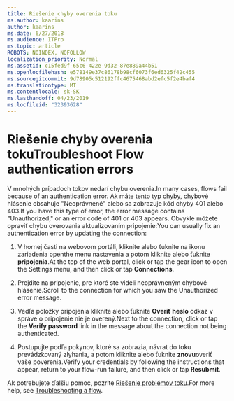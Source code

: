 ```yaml
---
title: Riešenie chyby overenia toku
ms.author: kaarins
author: kaarins
ms.date: 6/27/2018
ms.audience: ITPro
ms.topic: article
ROBOTS: NOINDEX, NOFOLLOW
localization_priority: Normal
ms.assetid: c15fed9f-65c6-422e-9d32-87e889a44b51
ms.openlocfilehash: e578149e37c86178b98cf6073f6ed6325f42c455
ms.sourcegitcommit: 9d78905c512192ffc4675468abd2efc5f2e4baf4
ms.translationtype: MT
ms.contentlocale: sk-SK
ms.lasthandoff: 04/23/2019
ms.locfileid: "32393628"
---
```

# <a name="troubleshoot-flow-authentication-errors"></a><span data-ttu-id="656fd-102">Riešenie chyby overenia toku</span><span class="sxs-lookup"><span data-stu-id="656fd-102">Troubleshoot Flow authentication errors</span></span>

<span data-ttu-id="656fd-103">V mnohých prípadoch tokov nedarí chybu overenia.</span><span class="sxs-lookup"><span data-stu-id="656fd-103">In many cases, flows fail because of an authentication error.</span></span> <span data-ttu-id="656fd-104">Ak máte tento typ chyby, chybové hlásenie obsahuje "Neoprávnené" alebo sa zobrazuje kód chyby 401 alebo 403.</span><span class="sxs-lookup"><span data-stu-id="656fd-104">If you have this type of error, the error message contains "Unauthorized," or an error code of 401 or 403 appears.</span></span> <span data-ttu-id="656fd-105">Obvykle môžete opraviť chybu overovania aktualizovaním pripojenie:</span><span class="sxs-lookup"><span data-stu-id="656fd-105">You can usually fix an authentication error by updating the connection:</span></span>
  
1. <span data-ttu-id="656fd-106">V hornej časti na webovom portáli, kliknite alebo ťuknite na ikonu zariadenia openthe menu nastavenia a potom kliknite alebo ťuknite **pripojenia**.</span><span class="sxs-lookup"><span data-stu-id="656fd-106">At the top of the web portal, click or tap the gear icon to open the Settings menu, and then click or tap **Connections**.</span></span>
    
2. <span data-ttu-id="656fd-107">Prejdite na pripojenie, pre ktoré ste videli neoprávneným chybové hlásenie.</span><span class="sxs-lookup"><span data-stu-id="656fd-107">Scroll to the connection for which you saw the Unauthorized error message.</span></span>
    
3. <span data-ttu-id="656fd-108">Vedľa položky pripojenia kliknite alebo ťuknite **Overiť heslo** odkaz v správe o pripojenie nie je overený.</span><span class="sxs-lookup"><span data-stu-id="656fd-108">Next to the connection, click or tap the **Verify password** link in the message about the connection not being authenticated.</span></span> 
    
4. <span data-ttu-id="656fd-109">Postupujte podľa pokynov, ktoré sa zobrazia, návrat do toku prevádzkovaný zlyhania, a potom kliknite alebo ťuknite **znovu**overiť vaše poverenia.</span><span class="sxs-lookup"><span data-stu-id="656fd-109">Verify your credentials by following the instructions that appear, return to your flow-run failure, and then click or tap **Resubmit**.</span></span>
    
<span data-ttu-id="656fd-110">Ak potrebujete ďalšiu pomoc, pozrite [Riešenie problémov toku](https://go.microsoft.com/fwlink/?linkid=872110).</span><span class="sxs-lookup"><span data-stu-id="656fd-110">For more help, see [Troubleshooting a flow](https://go.microsoft.com/fwlink/?linkid=872110).</span></span>
  

